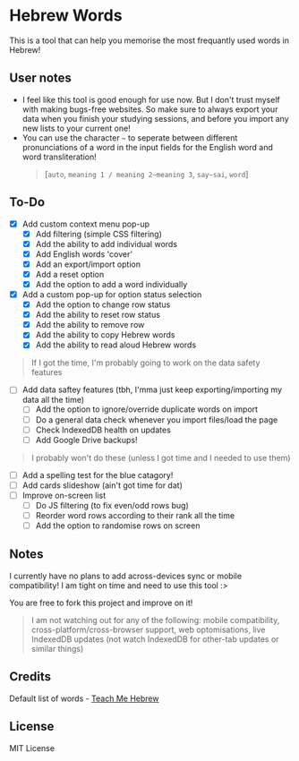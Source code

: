 # Hebrew Words

This is a tool that can help you memorise the most frequantly used words in Hebrew!

## User notes

- I feel like this tool is good enough for use now. But I don't trust myself with making bugs-free websites. So make sure to always export your data when you finish your studying sessions, and before you import any new lists to your current one!
- You can use the character `~` to seperate between different pronunciations of a word in the input fields for the English word and word transliteration!
    > [`auto`, `meaning 1 / meaning 2~meaning 3`, `say~sai`, `word`]

## To-Do

- [x] Add custom context menu pop-up
    - [x] Add filtering (simple CSS filtering)
    - [x] Add the ability to add individual words
    - [x] Add English words 'cover'
    - [x] Add an export/import option
    - [x] Add a reset option
    - [x] Add the option to add a word individually
- [x] Add a custom pop-up for option status selection
    - [x] Add the option to change row status
    - [x] Add the ability to reset row status
    - [x] Add the ability to remove row
    - [x] Add the ability to copy Hebrew words
    - [x] Add the ability to read aloud Hebrew words
> If I got the time, I'm probably going to work on the data safety features
- [ ] Add data saftey features (tbh, I'mma just keep exporting/importing my data all the time)
    - [ ] Add the option to ignore/override duplicate words on import
    - [ ] Do a general data check whenever you import files/load the page
    - [ ] Check IndexedDB health on updates
    - [ ] Add Google Drive backups!
> I probably won't do these (unless I got time and I needed to use them)
- [ ] Add a spelling test for the blue catagory!
- [ ] Add cards slideshow (ain't got time for dat)
- [ ] Improve on-screen list
    - [ ] Do JS filtering (to fix even/odd rows bug)
    - [ ] Reorder word rows according to their rank all the time
    - [ ] Add the option to randomise rows on screen

## Notes

I currently have no plans to add across-devices sync or mobile compatibility! I am tight on time and need to use this tool :>

You are free to fork this project and improve on it!

> I am not watching out for any of the following: mobile compatibility, cross-platform/cross-browser support, web optomisations, live IndexedDB updates (not watch IndexedDB for other-tab updates or similar things)

## Credits

Default list of words - [Teach Me Hebrew](https://www.teachmehebrew.com/hebrew-frequency-list.html)

## License

MIT License
